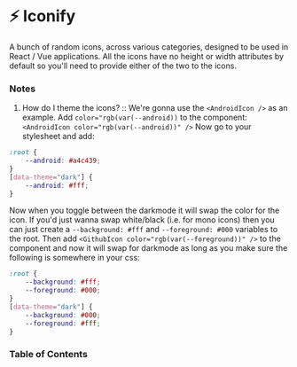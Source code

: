 # ⚡️ Iconify

A bunch of random icons, across various categories, designed to be used in React
/ Vue applications. All the icons have no height or width attributes by default
so you'll need to provide either of the two to the icons.

### Notes

1. How do I theme the icons? :: We're gonna use the `<AndroidIcon />` as an
   example. Add `color="rgb(var(--android))` to the component:
   `<AndroidIcon color="rgb(var(--android))" />` Now go to your stylesheet and
   add:

```css
:root {
	--android: #a4c439;
}
[data-theme="dark"] {
	--android: #fff;
}
```

Now when you toggle between the darkmode it will swap the color for the icon. If
you'd just wanna swap white/black (i.e. for mono icons) then you can just create
a `--background: #fff` and `--foreground: #000` variables to the root. Then add
`<GithubIcon color="rgb(var(--foreground))" />` to the component and now it will
swap for darkmode as long as you make sure the following is somewhere in your
css:

```css
:root {
	--background: #fff;
	--foreground: #000;
}
[data-theme="dark"] {
	--background: #000;
	--foreground: #fff;
}
```

### Table of Contents
